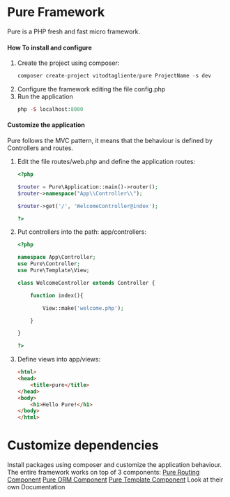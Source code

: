 # Pure Framework
Pure is a PHP fresh and fast micro framework.
#### How To install and configure
1. Create the project using composer:
    ```php
    composer create-project vitodtagliente/pure ProjectName -s dev
    ```
2. Configure the framework editing the file config.php
3. Run the application
    ```php
    php -S localhost:8000
    ```
#### Customize the application
Pure follows the MVC pattern, it means that the behaviour is defined by Controllers and routes.
1. Edit the file routes/web.php and define the application routes:
    ```php
    <?php

    $router = Pure\Application::main()->router();
    $router->namespace("App\\Controller\\");

    $router->get('/', 'WelcomeController@index');

    ?>
    ```
2. Put controllers into the path: app/controllers:
    ```php
    <?php

    namespace App\Controller;
    use Pure\Controller;
    use Pure\Template\View;

    class WelcomeController extends Controller {

        function index(){

            View::make('welcome.php');

        }

    }

    ?>
    ```
3. Define views into app/views:
    ```html
    <html>
    <head>
        <title>pure</title>
    </head>
    <body>
        <h1>Hello Pure!</h1>
    </body>
    </html>
    ```
# Customize dependencies
Install packages using composer and customize the application behaviour.
The entire framework works on top of 3 components:
[Pure Routing Component](https://github.com/vitodtagliente/pure-routing)
[Pure ORM Component](https://github.com/vitodtagliente/pure-orm)
[Pure Template Component](https://github.com/vitodtagliente/pure-template)
Look at their own Documentation
